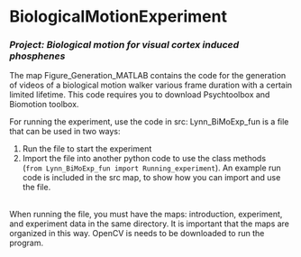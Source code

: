 # BiologicalMotionExperiment
### *Project: Biological motion for visual cortex induced phosphenes*

The map Figure_Generation_MATLAB contains the code for the generation of videos of a biological motion walker various frame duration with a certain limited lifetime. This code requires you to download Psychtoolbox and Biomotion toolbox. 

For running the experiment, use the code in src:
Lynn_BiMoExp_fun is a file that can be used in two ways:
  1. Run the file to start the experiment 
  2. Import the file into another python code to use the class methods 
    <br> (`from Lynn_BiMoExp_fun import Running_experiment`). An example run code is included in the src map, to show how you can import and use the file.
<br>
When running the file, you must have the maps: introduction, experiment, and experiment data in the same directory. It is important that the maps are organized in this way.
OpenCV is needs to be downloaded to run the program. 


